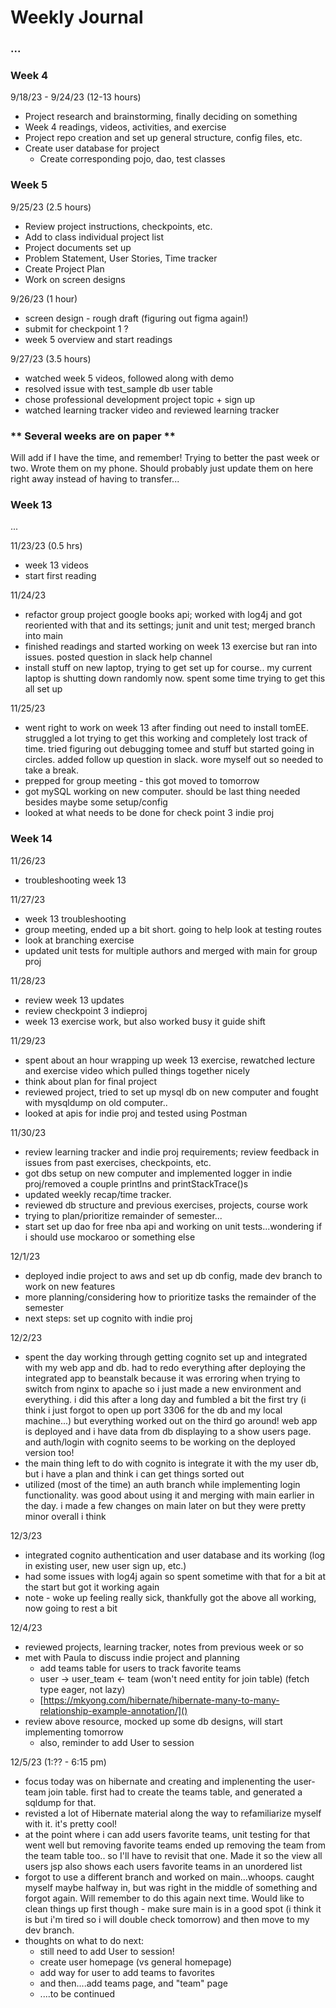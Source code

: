 # Weekly Journal

### ...

### Week 4

9/18/23 - 9/24/23 (12-13 hours)

* Project research and brainstorming, finally deciding on something
* Week 4 readings, videos, activities, and exercise
* Project repo creation and set up general structure, config files, etc.
* Create user database for project
  * Create corresponding pojo, dao, test classes


### Week 5

9/25/23  (2.5 hours)

* Review project instructions, checkpoints, etc.
* Add to class individual project list
* Project documents set up
* Problem Statement, User Stories, Time tracker
* Create Project Plan
* Work on screen designs

9/26/23 (1 hour)

* screen design - rough draft (figuring out figma again!)
* submit for checkpoint 1 ? 
* week 5 overview and start readings

9/27/23 (3.5 hours)
* watched week 5 videos, followed along with demo
* resolved issue with test_sample db user table
* chose professional development project topic + sign up
* watched learning tracker video and reviewed learning tracker

### ** Several weeks are on paper **
Will add if I have the time, and remember! Trying to better the past week or two. Wrote them on my phone. Should probably just update them on here right away instead of having to transfer...

### Week 13

...

11/23/23 (0.5 hrs)
* week 13 videos
* start first reading

11/24/23
* refactor group project google books api; worked with log4j and got reoriented with that and its settings; junit and unit test; merged branch into main
* finished readings and started working on week 13 exercise but ran into issues. posted question in slack help channel
* install stuff on new laptop, trying to get set up for course.. my current laptop is shutting down randomly now. spent some time trying to get this all set up

11/25/23
* went right to work on week 13 after finding out need to install tomEE. struggled a lot trying to get this working and completely lost track of time. tried figuring out debugging tomee and stuff but started going in circles. added follow up question in slack. wore myself out so needed to take a break.
* prepped for group meeting - this got moved to tomorrow
* got mySQL working on new computer. should be last thing needed besides maybe some setup/config
* looked at what needs to be done for check point 3 indie proj

### Week 14

11/26/23
* troubleshooting week 13

11/27/23
* week 13 troubleshooting
* group meeting, ended up a bit short. going to help look at testing routes
* look at branching exercise
* updated unit tests for multiple authors and merged with main for group proj

11/28/23
* review week 13 updates
* review checkpoint 3 indieproj
* week 13 exercise work, but also worked busy it guide shift

11/29/23
* spent about an hour wrapping up week 13 exercise, rewatched lecture and exercise video which pulled things together nicely
* think about plan for final project
* reviewed project, tried to set up mysql db on new computer and fought with mysqldump on old computer..
* looked at apis for indie proj and tested using Postman

11/30/23
* review learning tracker and indie proj requirements; review feedback in issues from past exercises, checkpoints, etc.
* got dbs setup on new computer and implemented logger in indie proj/removed a couple printlns and printStackTrace()s
* updated weekly recap/time tracker.
* reviewed db structure and previous exercises, projects, course work
* trying to plan/prioritize remainder of semester...
* start set up dao for free nba api and working on unit tests...wondering if i should use mockaroo or something else
 
12/1/23
* deployed indie project to aws and set up db config, made dev branch to work on new features
* more planning/considering how to prioritize tasks the remainder of the semester
* next steps: set up cognito with indie proj
  
12/2/23 
* spent the day working through getting cognito set up and integrated with my web app and db. had to redo everything after deploying the integrated app to beanstalk because it was erroring when trying to switch from nginx to apache so i just made a new environment and everything. i did this after a long day and fumbled a bit the first try (i think i just forgot to open up port 3306 for the db and my local machine...) but everything worked out on the third go around! web app is deployed and i have data from db displaying to a show users page. and auth/login with cognito seems to be working on the deployed version too!
* the main thing left to do with cognito is integrate it with the my user db, but i have a plan and think i can get things sorted out
* utilized (most of the time) an auth branch while implementing login functionality. was good about using it and merging with main earlier in the day. i made a few changes on main later on but they were pretty minor overall i think 

 12/3/23
 * integrated cognito authentication and user database and its working (log in existing user, new user sign up, etc.)
 * had some issues with log4j again so spent sometime with that for a bit at the start but got it working again
 * note - woke up feeling really sick, thankfully got the above all working, now going to rest a bit 

12/4/23
* reviewed projects, learning tracker, notes from previous week or so
* met with Paula to discuss indie project and planning
  * add teams table for users to track favorite teams
  * user -> user_team <- team (won't need entity for join table) (fetch type eager, not lazy)
  * [https://mkyong.com/hibernate/hibernate-many-to-many-relationship-example-annotation/]()
* review above resource, mocked up some db designs, will start implementing tomorrow
  * also, reminder to add User to session
 
12/5/23 (1:?? - 6:15 pm)
* focus today was on hibernate and creating and implenenting the user-team join table. first had to create the teams table, and generated a sqldump for that.
* revisted a lot of Hibernate material along the way to refamiliarize myself with it. it's pretty cool!
* at the point where i can add users favorite teams, unit testing for that went well but removing favorite teams ended up removing the team from the team table too.. so I'll have to revisit that one. Made it so the view all users jsp also shows each users favorite teams in an unordered list
* forgot to use a different branch and worked on main...whoops. caught myself maybe halfway in, but was right in the middle of something and forgot again. Will remember to do this again next time. Would like to clean things up first though - make sure main is in a good spot (i think it is but i'm tired so i will double check tomorrow) and then move to my dev branch.
* thoughts on what to do next:
  * still need to add User to session!
  * create user homepage (vs general homepage)
  * add way for user to add teams to favorites
  * and then....add teams page, and "team" page
  * ....to be continued
